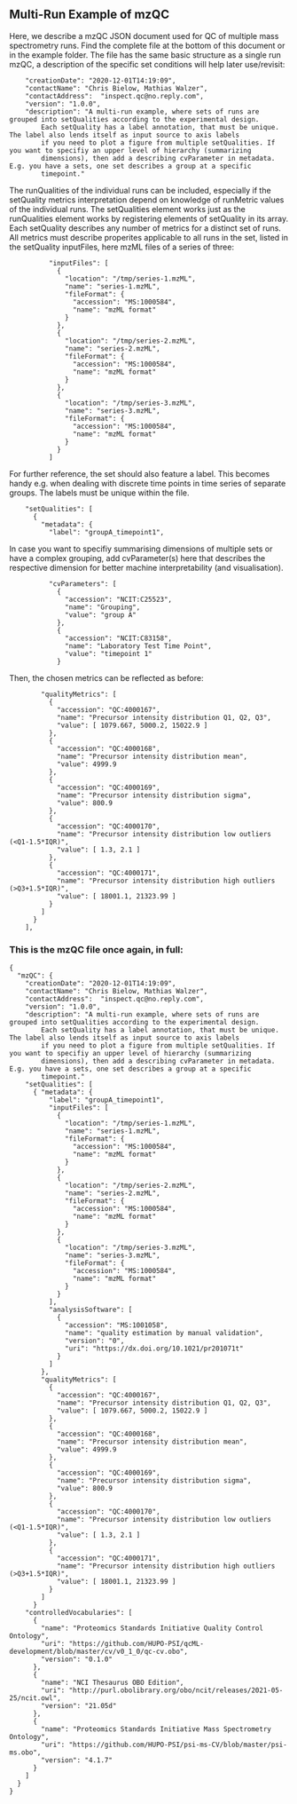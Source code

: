 ## Multi-Run Example of mzQC
Here, we describe a mzQC JSON document used for QC of multiple mass spectrometry runs. 
Find the complete file at the bottom of this document or in the example folder.
The file has the same basic structure as a single run mzQC, a description of the specific set conditions will help later use/revisit:
```
    "creationDate": "2020-12-01T14:19:09",
    "contactName": "Chris Bielow, Mathias Walzer",
    "contactAddress":  "inspect.qc@no.reply.com",
    "version": "1.0.0",
    "description": "A multi-run example, where sets of runs are grouped into setQualities according to the experimental design. 
        Each setQuality has a label annotation, that must be unique. The label also lends itself as input source to axis labels 
        if you need to plot a figure from multiple setQualities. If you want to specifiy an upper level of hierarchy (summarizing 
        dimensions), then add a describing cvParameter in metadata. E.g. you have a sets, one set describes a group at a specific 
        timepoint."
```

The runQualities of the individual runs can be included, especially if the setQuality metrics interpretation depend on knowledge of runMetric values of the individual runs.
The setQualities element works just as the runQualities element works by registering elements of setQuality in its array.
Each setQuality describes any number of metrics for a distinct set of runs. 
All metrics must describe properites applicable to all runs in the set, listed in the setQuality inputFiles, here mzML files of a series of three:
```
          "inputFiles": [
            {
              "location": "/tmp/series-1.mzML",
              "name": "series-1.mzML",
              "fileFormat": {
                "accession": "MS:1000584",
                "name": "mzML format"
              }
            },
            {
              "location": "/tmp/series-2.mzML",
              "name": "series-2.mzML",
              "fileFormat": {
                "accession": "MS:1000584",
                "name": "mzML format"
              }
            },
            {
              "location": "/tmp/series-3.mzML",
              "name": "series-3.mzML",
              "fileFormat": {
                "accession": "MS:1000584",
                "name": "mzML format"
              }
            }
          ]
```
For further reference, the set should also feature a label. 
This becomes handy e.g. when dealing with discrete time points in time series of separate groups.
The labels must be unique within the file.
```
    "setQualities": [
      {
        "metadata": {
          "label": "groupA_timepoint1",
```
In case you want to specifiy summarising dimensions of multiple sets or have a complex grouping, add cvParameter(s) here that describes the respective dimension for better machine interpretability (and visualisation).
```
          "cvParameters": [
            {
              "accession": "NCIT:C25523",
              "name": "Grouping",
              "value": "group A"
            },
            {
              "accession": "NCIT:C83158",
              "name": "Laboratory Test Time Point",
              "value": "timepoint 1"
            }
```
Then, the chosen metrics can be reflected as before:
```
        "qualityMetrics": [
          {
            "accession": "QC:4000167",
            "name": "Precursor intensity distribution Q1, Q2, Q3",
            "value": [ 1079.667, 5000.2, 15022.9 ]
          },
          {
            "accession": "QC:4000168",
            "name": "Precursor intensity distribution mean",
            "value": 4999.9
          },
          {
            "accession": "QC:4000169",
            "name": "Precursor intensity distribution sigma",
            "value": 800.9
          },
          {
            "accession": "QC:4000170",
            "name": "Precursor intensity distribution low outliers (<Q1-1.5*IQR)",
            "value": [ 1.3, 2.1 ]
          },
          {
            "accession": "QC:4000171",
            "name": "Precursor intensity distribution high outliers (>Q3+1.5*IQR)",
            "value": [ 18001.1, 21323.99 ]
          }
        ]
      }
    ],
```

### This is the mzQC file once again, in full:
```
{
  "mzQC": {
    "creationDate": "2020-12-01T14:19:09",
    "contactName": "Chris Bielow, Mathias Walzer",
    "contactAddress":  "inspect.qc@no.reply.com",
    "version": "1.0.0",
    "description": "A multi-run example, where sets of runs are grouped into setQualities according to the experimental design. 
        Each setQuality has a label annotation, that must be unique. The label also lends itself as input source to axis labels 
        if you need to plot a figure from multiple setQualities. If you want to specifiy an upper level of hierarchy (summarizing 
        dimensions), then add a describing cvParameter in metadata. E.g. you have a sets, one set describes a group at a specific 
        timepoint."
    "setQualities": [
      { "metadata": {
          "label": "groupA_timepoint1",
          "inputFiles": [
            {
              "location": "/tmp/series-1.mzML",
              "name": "series-1.mzML",
              "fileFormat": {
                "accession": "MS:1000584",
                "name": "mzML format"
              }
            },
            {
              "location": "/tmp/series-2.mzML",
              "name": "series-2.mzML",
              "fileFormat": {
                "accession": "MS:1000584",
                "name": "mzML format"
              }
            },
            {
              "location": "/tmp/series-3.mzML",
              "name": "series-3.mzML",
              "fileFormat": {
                "accession": "MS:1000584",
                "name": "mzML format"
              }
            }
          ],
          "analysisSoftware": [
            {
              "accession": "MS:1001058",
              "name": "quality estimation by manual validation",
              "version": "0",
              "uri": "https://dx.doi.org/10.1021/pr201071t"
            }
          ]
        },
        "qualityMetrics": [
          {
            "accession": "QC:4000167",
            "name": "Precursor intensity distribution Q1, Q2, Q3",
            "value": [ 1079.667, 5000.2, 15022.9 ]
          },
          {
            "accession": "QC:4000168",
            "name": "Precursor intensity distribution mean",
            "value": 4999.9
          },
          {
            "accession": "QC:4000169",
            "name": "Precursor intensity distribution sigma",
            "value": 800.9
          },
          {
            "accession": "QC:4000170",
            "name": "Precursor intensity distribution low outliers (<Q1-1.5*IQR)",
            "value": [ 1.3, 2.1 ]
          },
          {
            "accession": "QC:4000171",
            "name": "Precursor intensity distribution high outliers (>Q3+1.5*IQR)",
            "value": [ 18001.1, 21323.99 ]
          }
        ]
      }
    "controlledVocabularies": [
      {
        "name": "Proteomics Standards Initiative Quality Control Ontology",
        "uri": "https://github.com/HUPO-PSI/qcML-development/blob/master/cv/v0_1_0/qc-cv.obo",
        "version": "0.1.0"
      },
      {
        "name": "NCI Thesaurus OBO Edition",
        "uri": "http://purl.obolibrary.org/obo/ncit/releases/2021-05-25/ncit.owl",
        "version": "21.05d"
      },
      {
        "name": "Proteomics Standards Initiative Mass Spectrometry Ontology",
        "uri": "https://github.com/HUPO-PSI/psi-ms-CV/blob/master/psi-ms.obo",
        "version": "4.1.7"
      }
    ]
  }
}
```

